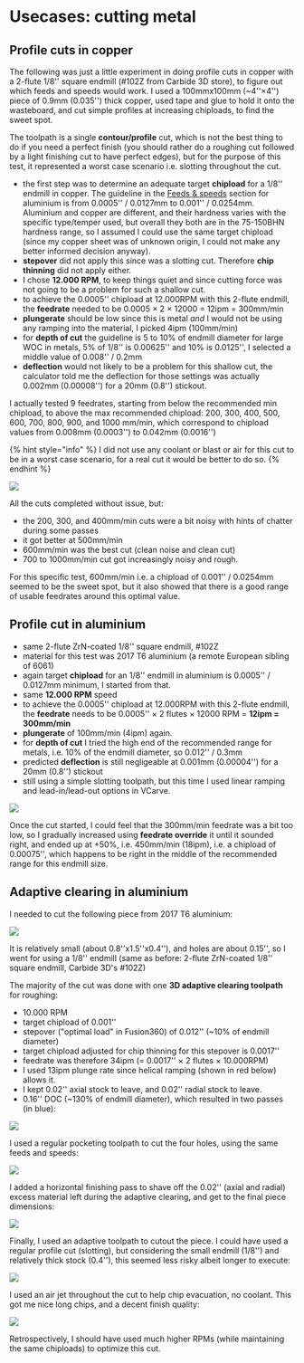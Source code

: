 # Usecases: cutting metal

## Profile cuts in copper

The following was just a little experiment in doing profile cuts in copper with a 2-flute 1/8'' square endmill \(\#102Z from Carbide 3D store\), to figure out which feeds and speeds would work. I used a 100mmx100mm \(~4''×4''\) piece of 0.9mm \(0.035''\) thick copper, used tape and glue to hold it onto the wasteboard, and cut simple profiles at increasing chiploads, to find the sweet spot.

The toolpath is a single **contour/profile** cut, which is not the best thing to do if you need a perfect finish \(you should rather do a roughing cut followed by a light finishing cut to have perfect edges\), but for the purpose of this test, it represented a worst case scenario i.e. slotting throughout the cut.

* the first step was to determine an adequate target **chipload** for a 1/8'' endmill in copper. The guideline in the [Feeds & speeds](feeds-and-speeds-basics.md#shapeoko-chiploads-guideline) section for aluminium is from 0.0005'' / 0.0127mm to 0.001'' / 0.0254mm. Aluminium and copper are different, and their hardness varies with the specific type/temper used, but overall they both are in the 75-150BHN hardness range, so I assumed I could use the same target chipload \(since my copper sheet was of unknown origin, I could not make any better informed decision anyway\).
* **stepover** did not apply this since was a slotting cut. Therefore **chip thinning** did not apply either.
* I chose **12.000 RPM**, to keep things quiet and since cutting force was not going to be a problem for such a shallow cut.
* to achieve the 0.0005'' chipload at 12.000RPM with this 2-flute endmill, the **feedrate** needed to be 0.0005 × 2 × 12000 = 12ipm = 300mm/min
* **plungerate** should be low since this is metal _and_ I would not be using any ramping into the material, I picked 4ipm \(100mm/min\)
* for **depth of cut** the guideline is 5 to 10% of endmill diameter for large WOC in metals, 5% of 1/8'' is 0.00625'' and 10% is 0.0125'', I selected a middle value of 0.008'' / 0.2mm
* **deflection** would not likely to be a problem for this shallow cut, the calculator told me the deflection for those settings was actually 0.002mm \(0.00008''\) for a 20mm \(0.8''\) stickout.

I actually tested 9 feedrates, starting from below the recommended min chipload, to above the max recommended chipload: 200, 300, 400, 500, 600, 700, 800, 900, and 1000 mm/min, which correspond to chipload values from 0.008mm \(0.0003''\) to 0.042mm \(0.0016''\)

{% hint style="info" %}
I did not use any coolant or blast or air for this cut to be in a worst case scenario, for a real cut it would be better to do so.
{% endhint %}

![](.gitbook/assets/cutting_metal_profile_cut_tests_copper.png)

All the cuts completed without issue, but:

* the 200, 300, and 400mm/min cuts were a bit noisy with hints of chatter during some passes
* it got better at 500mm/min
* 600mm/min was the best cut \(clean noise and clean cut\)
* 700 to 1000mm/min cut got increasingly noisy and rough.

For this specific test, 600mm/min i.e. a chipload of 0.001'' / 0.0254mm seemed to be the sweet spot, but it also showed that there is a good range of usable feedrates around this optimal value.

## Profile cut in aluminium

* same 2-flute ZrN-coated 1/8'' square endmill, \#102Z
* material for this test was 2017 T6 aluminium \(a remote European sibling of 6061\)
* again target **chipload** for an 1/8'' endmill in aluminium is 0.0005'' / 0.0127mm minimum, I started from that. 
* same **12.000 RPM** speed
* to achieve the 0.0005'' chipload at 12.000RPM with this 2-flute endmill, the **feedrate** needs to be 0.0005'' × 2 flutes × 12000 RPM = **12ipm = 300mm/min**
* **plungerate** of 100mm/min \(4ipm\) again.
* for **depth of cut** I tried the high end of the recommended range for metals, i.e. 10% of the endmill diameter, so 0.012'' / 0.3mm
* predicted **deflection** is still negligeable at 0.001mm \(0.00004''\) for a 20mm \(0.8''\) stickout
* still using a simple slotting toolpath, but this time I used linear ramping and lead-in/lead-out options in VCarve.

![](.gitbook/assets/cutting_metal_profile_cut.png)

Once the cut started, I could feel that the 300mm/min feedrate was a bit too low, so I gradually increased using **feedrate override** it until it sounded right, and ended up at +50%, i.e. 450mm/min \(18ipm\), i.e. a chipload of 0.00075'', which happens to be right in the middle of the recommended range for this endmill size.

## Adaptive clearing in aluminium

I needed to cut the following piece from 2017 T6 aluminium:

![](.gitbook/assets/alu_adaptive_dimensions.png)

It is relatively small \(about 0.8''x1.5''x0.4''\), and holes are about 0.15'', so I went for using a 1/8'' endmill \(same as before: 2-flute ZrN-coated 1/8'' square endmill, Carbide 3D's \#102Z\)

The majority of the cut was done with one **3D adaptive clearing toolpath** for roughing: 

* 10.000 RPM
* target chipload of 0.001''
* stepover \("optimal load" in Fusion360\) of 0.012'' \(~10% of endmill diameter\)
* target chipload adjusted for chip thinning for this stepover is 0.0017''
* feedrate was therefore 34ipm \(= 0.0017'' × 2 flutes × 10.000RPM\)
* I used 13ipm plunge rate since helical ramping \(shown in red below\) allows it. 
* I kept 0.02'' axial stock to leave, and 0.02'' radial stock to leave.
* 0.16'' DOC \(~130% of endmill diameter\), which resulted in two passes \(in blue\):

![](.gitbook/assets/alu_adaptive_clearing.png)

I used a regular pocketing toolpath to cut the four holes, using the same feeds and speeds:

![](.gitbook/assets/alu_holes.png)

I added a horizontal finishing pass to shave off the 0.02'' \(axial and radial\) excess material left during the adaptive clearing, and get to the final piece dimensions:

![](.gitbook/assets/alu_horizonal_finishing.png)

Finally, I used an adaptive toolpath to cutout the piece. I could have used a regular profile cut \(slotting\), but considering the small endmill \(1/8''\) and relatively thick stock \(0.4''\), this seemed less risky albeit longer to execute: 

![](.gitbook/assets/alu_adaptive_profile_cut.png)

I used an air jet throughout the cut to help chip evacuation, no coolant. This got me nice long chips, and a decent finish quality:

![](.gitbook/assets/alu_adaptive_result.jpg)

Retrospectively, I should have used much higher RPMs \(while maintaining the same chiploads\) to optimize this cut.

